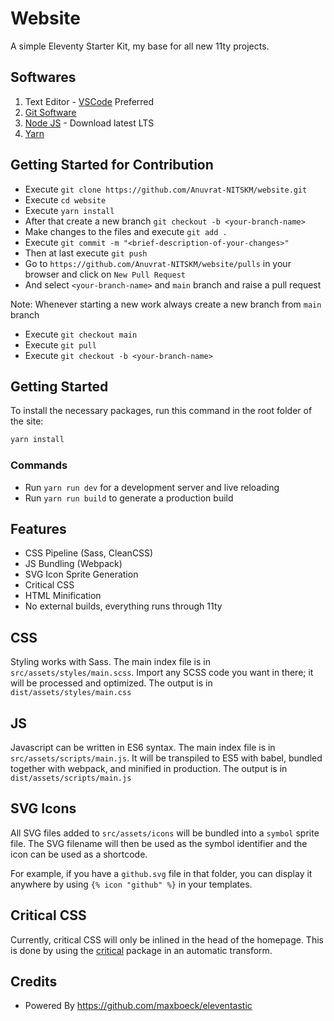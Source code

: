 # Website

A simple Eleventy Starter Kit, my base for all new 11ty projects.

## Softwares
1. Text Editor - [VSCode](https://code.visualstudio.com/download) Preferred
2. [Git Software](https://git-scm.com/downloads)
3. [Node JS](https://nodejs.org/en/download/) - Download latest LTS
4. [Yarn](https://yarnpkg.com/lang/en/docs/install/)

## Getting Started for Contribution
* Execute `git clone https://github.com/Anuvrat-NITSKM/website.git`
* Execute `cd website`
* Execute `yarn install`
* After that create a new branch `git checkout -b <your-branch-name>`
* Make changes to the files and execute `git add .`
* Execute `git commit -m "<brief-description-of-your-changes>"`
* Then at last execute `git push`
* Go to `https://github.com/Anuvrat-NITSKM/website/pulls` in your browser and click on `New Pull Request`
* And select `<your-branch-name>` and `main` branch and raise a pull request

Note: Whenever starting a new work always create a new branch from `main` branch
- Execute `git checkout main`
- Execute `git pull`
- Execute `git checkout -b <your-branch-name>`


## Getting Started
To install the necessary packages, run this command in the root folder of the site:

```sh
yarn install
```

### Commands

* Run `yarn run dev` for a development server and live reloading
* Run `yarn run build` to generate a production build

## Features

* CSS Pipeline (Sass, CleanCSS)
* JS Bundling (Webpack)
* SVG Icon Sprite Generation
* Critical CSS
* HTML Minification
* No external builds, everything runs through 11ty


## CSS

Styling works with Sass. The main index file is in `src/assets/styles/main.scss`. Import any SCSS code you want in there; it will be processed and optimized. The output is in `dist/assets/styles/main.css`

## JS

Javascript can be written in ES6 syntax. The main index file is in `src/assets/scripts/main.js`. It will be transpiled to ES5 with babel, bundled together with webpack, and minified in production. The output is in `dist/assets/scripts/main.js`

## SVG Icons

All SVG files added to `src/assets/icons` will be bundled into a `symbol` sprite file. The SVG filename will then be used as the symbol identifier and the icon can be used as a shortcode.

For example, if you have a `github.svg` file in that folder, you can display it anywhere by using `{% icon "github" %}` in your templates.

## Critical CSS

Currently, critical CSS will only be inlined in the head of the homepage. This is done by using the [critical](https://github.com/addyosmani/critical) package in an automatic transform.

## Credits

* Powered By https://github.com/maxboeck/eleventastic
